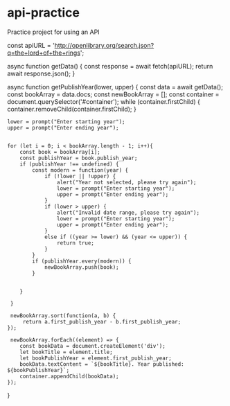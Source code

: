 # api-practice
Practice project for using an API

const apiURL = 'http://openlibrary.org/search.json?q=the+lord+of+the+rings';


async function getData() {
    const response = await fetch(apiURL);
    return await response.json();
}



async function getPublishYear(lower, upper) {
    const data = await getData();
    const bookArray = data.docs;
    const newBookArray = [];
    const container = document.querySelector('#container');
    while (container.firstChild) {
        container.removeChild(container.firstChild);
    }
   
    lower = prompt("Enter starting year");
    upper = prompt("Enter ending year");

    
    for (let i = 0; i < bookArray.length - 1; i++){
        const book = bookArray[i];
        const publishYear = book.publish_year;
        if (publishYear !== undefined) {
            const modern = function(year) {
                if (!lower || !upper) {
                    alert("Year not selected, please try again");
                    lower = prompt("Enter starting year");
                    upper = prompt("Enter ending year");
                }
                if (lower > upper) {
                    alert("Invalid date range, please try again");
                    lower = prompt("Enter starting year");
                    upper = prompt("Enter ending year");
                }
                else if ((year >= lower) && (year <= upper)) {
                    return true;
                }
            }
            if (publishYear.every(modern)) {
                newBookArray.push(book);
            }

        
        }
    
     }

     newBookArray.sort(function(a, b) {
         return a.first_publish_year - b.first_publish_year;
    });

     newBookArray.forEach((element) => {
        const bookData = document.createElement('div'); 
        let bookTitle = element.title;
        let bookPublishYear = element.first_publish_year;
        bookData.textContent = `${bookTitle}. Year published: ${bookPublishYear}`;
        container.appendChild(bookData);
    });
}









